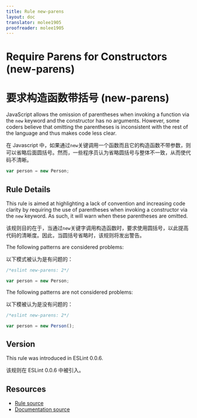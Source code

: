 ```yaml
---
title: Rule new-parens
layout: doc
translator: molee1905
proofreader: molee1905
---
```

<!-- Note: No pull requests accepted for this file. See README.md in the root directory for details. -->

# Require Parens for Constructors (new-parens)

# 要求构造函数带括号 (new-parens)

JavaScript allows the omission of parentheses when invoking a function via the `new` keyword and the constructor has no arguments. However, some coders believe that omitting the parentheses is inconsistent with the rest of the language and thus makes code less clear.

在 Javascript 中，如果通过`new`关键调用一个函数而且它的构造函数不带参数，则可以省略后面圆括号。然而，一些程序员认为省略圆括号与整体不一致，从而使代码不清晰。

```js
var person = new Person;
```

## Rule Details

This rule is aimed at highlighting a lack of convention and increasing code clarity by requiring the use of parentheses when invoking a constructor via the `new` keyword. As such, it will warn when these parentheses are omitted.

该规则目的在于，当通过`new`关键字调用构造函数时，要求使用圆括号，以此提高代码的清晰度。因此，当圆括号省略时，该规则将发出警告。

The following patterns are considered problems:

以下模式被认为是有问题的：

```js
/*eslint new-parens: 2*/

var person = new Person;
```

The following patterns are not considered problems:

以下模被认为是没有问题的：

```js
/*eslint new-parens: 2*/

var person = new Person();
```

## Version

This rule was introduced in ESLint 0.0.6.

该规则在 ESLint 0.0.6 中被引入。

## Resources

* [Rule source](https://github.com/eslint/eslint/tree/master/lib/rules/new-parens.js)
* [Documentation source](https://github.com/eslint/eslint/tree/master/docs/rules/new-parens.md)
